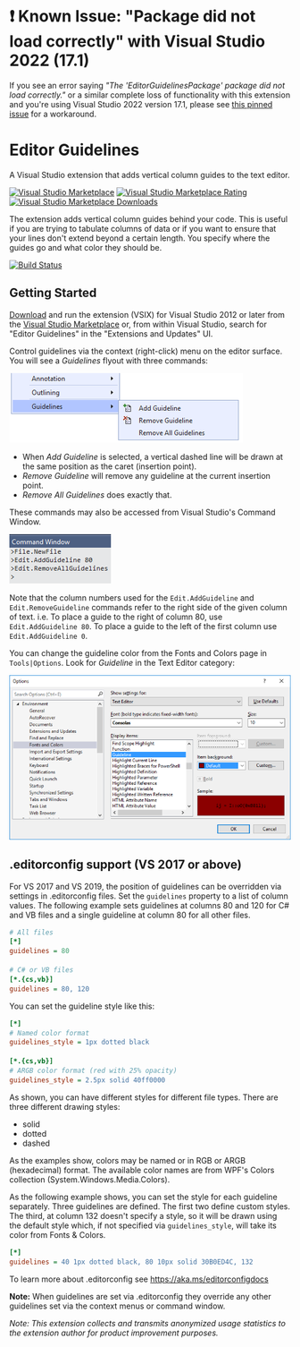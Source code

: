 # :heavy_exclamation_mark: Known Issue: "Package did not load correctly" with Visual Studio 2022 (17.1)
If you see an error saying _"The 'EditorGuidelinesPackage' package did not load correctly."_ or a similar complete loss of functionality with this extension and you're using Visual Studio 2022 version 17.1, please see [this pinned issue](https://github.com/pharring/EditorGuidelines/issues/87#issuecomment-965794495) for a workaround.

# Editor Guidelines
A Visual Studio extension that adds vertical column guides to the text editor.

[![Visual Studio Marketplace](http://vsmarketplacebadge.apphb.com/version/PaulHarrington.EditorGuidelines.svg)](https://marketplace.visualstudio.com/items?itemName=PaulHarrington.EditorGuidelines)
[![Visual Studio Marketplace Rating](http://vsmarketplacebadge.apphb.com/rating-star/PaulHarrington.EditorGuidelines.svg)](https://marketplace.visualstudio.com/items?itemName=PaulHarrington.EditorGuidelines)
[![Visual Studio Marketplace Downloads](http://vsmarketplacebadge.apphb.com/downloads-short/PaulHarrington.EditorGuidelines.svg)](https://marketplace.visualstudio.com/items?itemName=PaulHarrington.EditorGuidelines)

The extension adds vertical column guides behind your code. This is useful if you are trying to tabulate columns of data or if you want to ensure that your lines don't extend beyond a certain length. You specify where the guides go and what color they should be.

[![Build Status](https://github.com/pharring/EditorGuidelines/actions/workflows/CI.yml/badge.svg)](https://github.com/pharring/EditorGuidelines/actions/workflows/CI.yml)

## Getting Started
[Download](https://marketplace.visualstudio.com/items?itemName=PaulHarrington.EditorGuidelines) and run the extension (VSIX) for Visual Studio 2012 or later from the [Visual Studio Marketplace](https://marketplace.visualstudio.com/items?itemName=PaulHarrington.EditorGuidelines) or, from within Visual Studio, search for "Editor Guidelines" in the "Extensions and Updates" UI.

Control guidelines via the context (right-click) menu on the editor surface. You will see a *Guidelines* flyout with three commands:

![GuidelinesContextMenu](marketplace/images/ContextMenu.png)

* When *Add Guideline* is selected, a vertical dashed line will be drawn at the same position as the caret (insertion point).
* *Remove Guideline* will remove any guideline at the current insertion point.
* *Remove All Guidelines* does exactly that.

These commands may also be accessed from Visual Studio's Command Window.

![GuidelinesCommandWindow](marketplace/images/CommandWindow.png)

Note that the column numbers used for the `Edit.AddGuideline` and `Edit.RemoveGuideline` commands refer to the right side of the given column of text.
i.e. To place a guide to the right of column 80, use `Edit.AddGuideline 80`. To place a guide to the left of the first column use `Edit.AddGuideline 0`.

You can change the guideline color from the Fonts and Colors page in `Tools|Options`. Look for *Guideline* in the Text Editor category:

![GuidelinesToolsOptions](marketplace/images/FontsAndColors.png)

## .editorconfig support (VS 2017 or above)
For VS 2017 and VS 2019, the position of guidelines can be overridden via settings in .editorconfig files.
Set the `guidelines` property to a list of column values. The following example sets guidelines at columns 80 and 120 for C# and VB files and a single guideline at column 80 for all other files.

```ini
# All files
[*]
guidelines = 80

# C# or VB files
[*.{cs,vb}]
guidelines = 80, 120
```

You can set the guideline style like this:
```ini
[*]
# Named color format
guidelines_style = 1px dotted black

[*.{cs,vb}]
# ARGB color format (red with 25% opacity)
guidelines_style = 2.5px solid 40ff0000
```
As shown, you can have different styles for different file types. There are three different drawing styles:
- solid
- dotted
- dashed

As the examples show, colors may be named or in RGB or ARGB (hexadecimal) format. The available color names are from WPF's Colors collection (System.Windows.Media.Colors).

As the following example shows, you can set the style for each guideline separately. Three guidelines are defined. The first two define custom styles. The third, at column 132 doesn't specify a style, so it will be drawn using the default style which, if not specified via `guidelines_style`, will take its color from Fonts & Colors.

```ini
[*]
guidelines = 40 1px dotted black, 80 10px solid 30B0ED4C, 132
```

To learn more about .editorconfig see https://aka.ms/editorconfigdocs

**Note:** When guidelines are set via .editorconfig they override any other guidelines set via the context menus or command window.

_Note: This extension collects and transmits anonymized usage statistics to the extension author for product improvement purposes._
